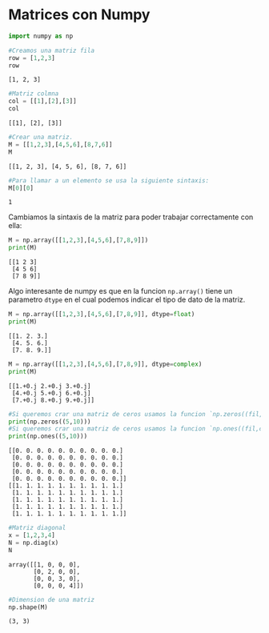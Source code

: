 # Matrices con Numpy


```python
import numpy as np
```


```python
#Creamos una matriz fila
row = [1,2,3]
row
```




    [1, 2, 3]




```python
#Matriz colmna
col = [[1],[2],[3]]
col
```




    [[1], [2], [3]]




```python
#Crear una matriz.
M = [[1,2,3],[4,5,6],[8,7,6]]
M
```




    [[1, 2, 3], [4, 5, 6], [8, 7, 6]]




```python
#Para llamar a un elemento se usa la siguiente sintaxis:
M[0][0]
```




    1



Cambiamos la sintaxis de la matriz para poder trabajar correctamente con ella:



```python
M = np.array([[1,2,3],[4,5,6],[7,8,9]])
print(M)
```

    [[1 2 3]
     [4 5 6]
     [7 8 9]]


Algo interesante de numpy es que en la funcion ``np.array()`` tiene un parametro `dtype` en el cual podemos indicar el tipo de dato de la matriz.


```python
M = np.array([[1,2,3],[4,5,6],[7,8,9]], dtype=float)
print(M)
```

    [[1. 2. 3.]
     [4. 5. 6.]
     [7. 8. 9.]]



```python
M = np.array([[1,2,3],[4,5,6],[7,8,9]], dtype=complex)
print(M)
```

    [[1.+0.j 2.+0.j 3.+0.j]
     [4.+0.j 5.+0.j 6.+0.j]
     [7.+0.j 8.+0.j 9.+0.j]]



```python
#Si queremos crar una matriz de ceros usamos la funcion `np.zeros((fil,col))
print(np.zeros((5,10)))
#Si queremos crar una matriz de ceros usamos la funcion `np.ones((fil,col))
print(np.ones((5,10)))
```

    [[0. 0. 0. 0. 0. 0. 0. 0. 0. 0.]
     [0. 0. 0. 0. 0. 0. 0. 0. 0. 0.]
     [0. 0. 0. 0. 0. 0. 0. 0. 0. 0.]
     [0. 0. 0. 0. 0. 0. 0. 0. 0. 0.]
     [0. 0. 0. 0. 0. 0. 0. 0. 0. 0.]]
    [[1. 1. 1. 1. 1. 1. 1. 1. 1. 1.]
     [1. 1. 1. 1. 1. 1. 1. 1. 1. 1.]
     [1. 1. 1. 1. 1. 1. 1. 1. 1. 1.]
     [1. 1. 1. 1. 1. 1. 1. 1. 1. 1.]
     [1. 1. 1. 1. 1. 1. 1. 1. 1. 1.]]



```python
#Matriz diagonal
x = [1,2,3,4]
N = np.diag(x)
N
```




    array([[1, 0, 0, 0],
           [0, 2, 0, 0],
           [0, 0, 3, 0],
           [0, 0, 0, 4]])




```python
#Dimension de una matriz
np.shape(M)
```




    (3, 3)




```python

```
